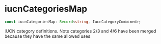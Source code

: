 # iucnCategoriesMap

```ts
const iucnCategoriesMap: Record<string, IucnCategoryCombined>;
```

IUCN category definitions.  Note categories 2/3 and 4/6 have been merged because they have the same allowed uses

